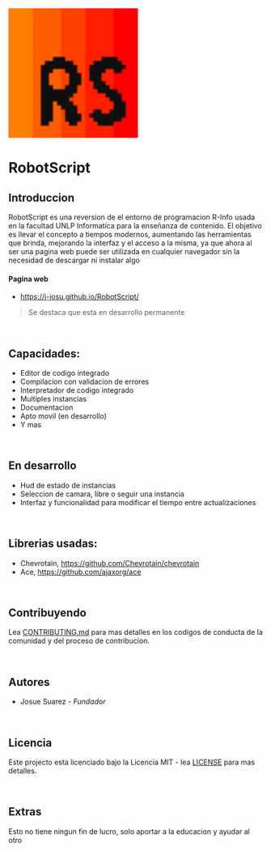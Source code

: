 <img src="./general/assets/svg/RobotScript-Icon.svg" alt="RobotScript icon" style="height: 16rem; width: 16rem;"/>

# RobotScript


## Introduccion

RobotScript es una reversion de el entorno de programacion R-Info usada en la facultad UNLP Informatica para la enseñanza de contenido. El objetivo es llevar el concepto a tiempos modernos, aumentando las herramientas que brinda, mejorando la interfaz y el acceso a la misma, ya que ahora al ser una pagina web puede ser utilizada en cualquier navegador sin la necesidad de descargar ni instalar algo


#### Pagina web

- https://j-josu.github.io/RobotScript/

> Se destaca que esta en desarrollo permanente


<br>


## Capacidades:

- Editor de codigo integrado
- Compilacion con validacion de errores
- Interpretador de codigo integrado
- Multiples instancias
- Documentacion
- Apto movil (en desarrollo)
- Y mas


<br>


## En desarrollo

- Hud de estado de instancias
- Seleccion de camara, libre o seguir una instancia
- Interfaz y funcionalidad para modificar el tiempo entre actualizaciones


<br>


## Librerias usadas:

- Chevrotain, https://github.com/Chevrotain/chevrotain
- Ace, https://github.com/ajaxorg/ace


<br>


## Contribuyendo

Lea [CONTRIBUTING.md](./CONTRIBUTING.md) para mas detalles en los codigos de conducta de la comunidad y del proceso de contribucion.


<br>


## Autores

- Josue Suarez - *Fundador*


<br>


## Licencia

Este projecto esta licenciado bajo la Licencia MIT - lea [LICENSE](./LICENSE) para mas detalles.


<br>


## Extras

Esto no tiene ningun fin de lucro, solo aportar a la educacion y ayudar al otro
